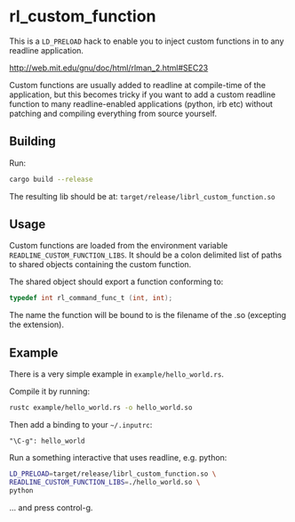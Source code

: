 # rl_custom_function

This is a `LD_PRELOAD` hack to enable you to inject custom
functions in to any readline application.

http://web.mit.edu/gnu/doc/html/rlman_2.html#SEC23

Custom functions are usually added to readline at compile-time
of the application, but this becomes tricky if you want to add
a custom readline function to many readline-enabled applications
(python, irb etc) without patching and compiling everything from
source yourself.

## Building

Run:
```bash
cargo build --release
```

The resulting lib should be at: `target/release/librl_custom_function.so`

## Usage

Custom functions are loaded from the environment variable
`READLINE_CUSTOM_FUNCTION_LIBS`.
It should be a colon delimited list of paths to shared objects
containing the custom function.

The shared object should export a function conforming to:
```c
typedef int rl_command_func_t (int, int);
```

The name the function will be bound to is the filename of the .so
(excepting the extension).

## Example

There is a very simple example in `example/hello_world.rs`.

Compile it by running:
```bash
rustc example/hello_world.rs -o hello_world.so
```

Then add a binding to your `~/.inputrc`:
```
"\C-g": hello_world
```

Run a something interactive that uses readline, e.g. python:
```bash
LD_PRELOAD=target/release/librl_custom_function.so \
READLINE_CUSTOM_FUNCTION_LIBS=./hello_world.so \
python
```

... and press control-g.

